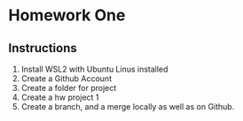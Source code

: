 # Homework One
## Instructions
1. Install WSL2 with Ubuntu Linus installed
2. Create a Github Account
3. Create a folder for project
4. Create a hw project 1
5. Create a branch, and a merge locally as well as on Github.
